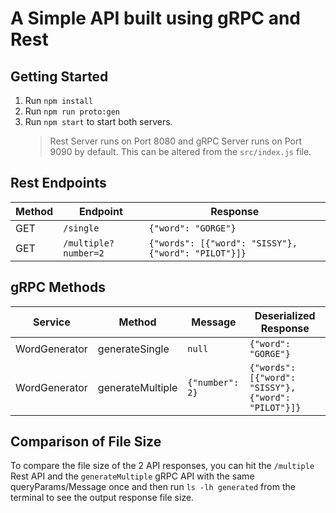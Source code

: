 # A Simple API built using gRPC and Rest

## Getting Started

1. Run `npm install`
2. Run `npm run proto:gen`
3. Run `npm start` to start both servers.
   > Rest Server runs on Port 8080 and gRPC Server runs on Port 9090 by default. This can be altered from the `src/index.js` file.

## Rest Endpoints

| Method | Endpoint             | Response                                            |
| ------ | -------------------- | --------------------------------------------------- |
| GET    | `/single`            | `{"word": "GORGE"}`                                 |
| GET    | `/multiple?number=2` | `{"words": [{"word": "SISSY"}, {"word": "PILOT"}]}` |

## gRPC Methods

| Service       | Method           | Message         | Deserialized Response                               |
| ------------- | ---------------- | --------------- | --------------------------------------------------- |
| WordGenerator | generateSingle   | `null`          | `{"word": "GORGE"}`                                 |
| WordGenerator | generateMultiple | `{"number": 2}` | `{"words": [{"word": "SISSY"}, {"word": "PILOT"}]}` |

## Comparison of File Size

To compare the file size of the 2 API responses, you can hit the `/multiple` Rest API and the `generateMultiple` gRPC API with the same queryParams/Message once and then run `ls -lh generated` from the terminal to see the output response file size.
